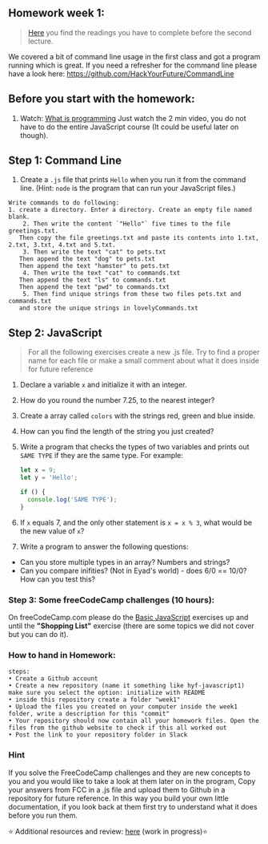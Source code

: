 ## Homework week 1:

>[Here](/Week1/README.md) you find the readings you have to complete before the second lecture.

We covered a bit of command line usage in the first class and got a program running which is great. If you need a refresher for the command line please have a look here: https://github.com/HackYourFuture/CommandLine

## Before you start with the homework:

1. Watch: [What is programming](https://www.khanacademy.org/computing/computer-programming/programming/intro-to-programming/v/programming-intro) Just watch the 2 min video, you do not have to do the entire JavaScript course (It could be useful later on though).

## Step 1: Command Line

1. Create a `.js` file that prints `Hello` when you run it from the command line. (Hint: `node` is the program that can run your JavaScript files.)

```
Write commands to do following:
1. create a directory. Enter a directory. Create an empty file named blank. 
    2. Then write the content `"Hello"` five times to the file greetings.txt. 
   Then copy the file greetings.txt and paste its contents into 1.txt, 2.txt, 3.txt, 4.txt and 5.txt.
    3. Then write the text "cat" to pets.txt
   Then append the text "dog" to pets.txt
   Then append the text "hamster" to pets.txt
    4. Then write the text "cat" to commands.txt
   Then append the text "ls" to commands.txt
   Then append the text "pwd" to commands.txt
    5. Then find unique strings from these two files pets.txt and commands.txt
   and store the unique strings in lovelyCommands.txt
```


## Step 2: JavaScript

> For all the following exercises create a new .js file. Try to find a proper name for each file or make a small comment about what it does inside for future reference

1. Declare a variable `x` and initialize it with an integer.

2. How do you round the number 7.25, to the nearest integer?

3. Create a array called `colors` with the strings red, green and blue inside.

4. How can you find the length of the string you just created?

5. Write a program that checks the types of two variables and prints out `SAME TYPE` if they are the same type. 
For example: 
    ```js
    let x = 9;
    let y = 'Hello';

    if () {
      console.log('SAME TYPE');
    }

    ```

6. If `x` equals 7, and the only other statement is `x = x % 3`, what would be the new value of `x`?

7. Write a program to answer the following questions:
* Can you store multiple types in an array? Numbers and strings?
* Can you compare inifities? (Not in Eyad's world) - does 6/0 == 10/0? How can you test this?

### Step 3: **Some freeCodeCamp challenges (10 hours):**

On freeCodeCamp.com please do the [Basic JavaScript](https://www.freecodecamp.com/challenges/learn-how-free-code-camp-works) exercises up and until the __"Shopping List"__ exercise (there are some topics we did not cover but you can do it).

### How to hand in Homework:
```
steps:
• Create a Github account
• Create a new repository (name it something like hyf-javascript1) make sure you select the option: initialize with README
• inside this repository create a folder "week1"
• Upload the files you created on your computer inside the week1 folder, write a description for this "commit"
• Your repository should now contain all your homework files. Open the files from the github website to check if this all worked out
• Post the link to your repository folder in Slack
```

### Hint
If you solve the FreeCodeCamp challenges and they are new concepts to you and you would like to take a look at them later on in the program, Copy your answers from FCC in a .js file and upload them to Github in a repository for future reference. In this way you build your own little documentation, if you look back at them first try to understand what it does before you run them.

:star: Additional resources and review: [here](/Week1/REVIEW.md) (work in progress):star:

